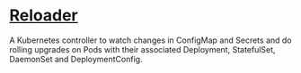 # [Reloader](https://github.com/stakater/Reloader)

A Kubernetes controller to watch changes in ConfigMap and Secrets and do rolling upgrades on Pods with their associated Deployment, StatefulSet, DaemonSet and DeploymentConfig.
